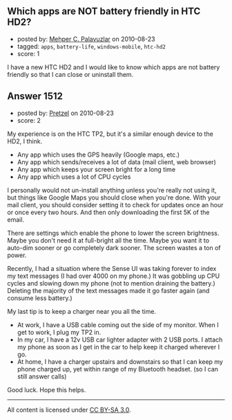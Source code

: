 ## Which apps are NOT battery friendly in HTC HD2?

- posted by: [Mehper C. Palavuzlar](https://stackexchange.com/users/-1/229-mehper-c-palavuzlar) on 2010-08-23
- tagged: `apps`, `battery-life`, `windows-mobile`, `htc-hd2`
- score: 1

<p>I have a new HTC HD2 and I would like to know which apps are not battery friendly so that I can close or uninstall them.</p>



## Answer 1512

- posted by: [Pretzel](https://stackexchange.com/users/-1/750-pretzel) on 2010-08-23
- score: 2

<p>My experience is on the HTC TP2, but it's a similar enough device to the HD2, I think.</p>

<ul>
<li>Any app which uses the GPS heavily (Google maps, etc.)</li>
<li>Any app which sends/receives a lot of data (mail client, web browser)</li>
<li>Any app which keeps your screen bright for a long time</li>
<li>Any app which uses a lot of CPU cycles</li>
</ul>

<p>I personally would not un-install anything unless you're really not using it, but things like Google Maps you should close when you're done. With your mail client, you should consider setting it to check for updates once an hour or once every two hours. And then only downloading the first 5K of the email.</p>

<p>There are settings which enable the phone to lower the screen brightness. Maybe you don't need it at full-bright all the time. Maybe you want it to auto-dim sooner or go completely dark sooner. The screen wastes a ton of power.</p>

<p>Recently, I had a situation where the Sense UI was taking forever to index my text messages (I had over 4000 on my phone.) It was gobbling up CPU cycles and slowing down my phone (not to mention draining the battery.) Deleting the majority of the text messages made it go faster again (and consume less battery.)</p>

<p>My last tip is to keep a charger near you all the time.</p>

<ul>
<li>At work, I have a USB cable coming out the side of my monitor. When I get to work, I plug my TP2 in.</li>
<li>In my car, I have a 12v USB car lighter adapter with 2 USB ports. I attach my phone as soon as I get in the car to help keep it charged wherever I go.</li>
<li>At home, I have a charger upstairs and downstairs so that I can keep my phone charged up, yet within range of my Bluetooth headset. (so I can still answer calls)</li>
</ul>

<p>Good luck. Hope this helps.</p>




---

All content is licensed under [CC BY-SA 3.0](https://creativecommons.org/licenses/by-sa/3.0/).

